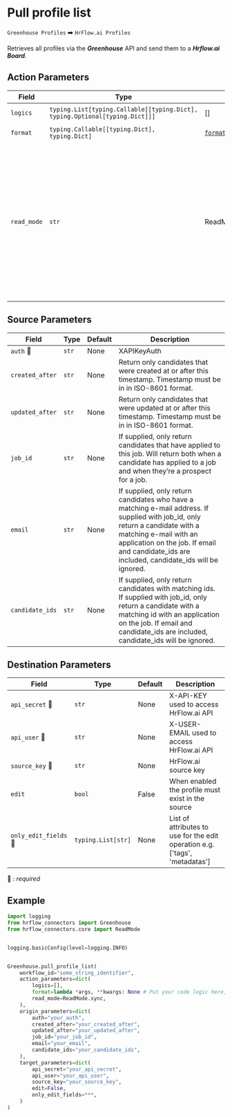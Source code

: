
# Pull profile list
`Greenhouse Profiles` :arrow_right: `HrFlow.ai Profiles`

Retrieves all profiles via the ***Greenhouse*** API and send them to a ***Hrflow.ai Board***.



## Action Parameters

| Field | Type | Default | Description |
| ----- | ---- | ------- | ----------- |
| `logics`  | `typing.List[typing.Callable[[typing.Dict], typing.Optional[typing.Dict]]]` | [] | List of logic functions |
| `format`  | `typing.Callable[[typing.Dict], typing.Dict]` | [`format_to_hrflow_profile`](../connector.py#L168) | Formatting function |
| `read_mode`  | `str` | ReadMode.sync | If 'incremental' then `read_from` of the last run is given to Origin Warehouse during read. **The actual behavior depends on implementation of read**. In 'sync' mode `read_from` is neither fetched nor given to Origin Warehouse during read. |

## Source Parameters

| Field | Type | Default | Description |
| ----- | ---- | ------- | ----------- |
| `auth` :red_circle: | `str` | None | XAPIKeyAuth |
| `created_after`  | `str` | None | Return only candidates that were created at or after this timestamp. Timestamp must be in in ISO-8601 format. |
| `updated_after`  | `str` | None | Return only candidates that were updated at or after this timestamp. Timestamp must be in in ISO-8601 format. |
| `job_id`  | `str` | None | If supplied, only return candidates that have applied to this job. Will return both when a candidate has applied to a job and when they’re a prospect for a job. |
| `email`  | `str` | None | If supplied, only return candidates who have a matching e-mail address. If supplied with job_id, only return a candidate with a matching e-mail with an application on the job. If email and candidate_ids are included, candidate_ids will be ignored. |
| `candidate_ids`  | `str` | None | If supplied, only return candidates with matching ids. If supplied with job_id, only return a candidate with a matching id with an application on the job. If email and candidate_ids are included, candidate_ids will be ignored. |

## Destination Parameters

| Field | Type | Default | Description |
| ----- | ---- | ------- | ----------- |
| `api_secret` :red_circle: | `str` | None | X-API-KEY used to access HrFlow.ai API |
| `api_user` :red_circle: | `str` | None | X-USER-EMAIL used to access HrFlow.ai API |
| `source_key` :red_circle: | `str` | None | HrFlow.ai source key |
| `edit`  | `bool` | False | When enabled the profile must exist in the source |
| `only_edit_fields` :red_circle: | `typing.List[str]` | None | List of attributes to use for the edit operation e.g. ['tags', 'metadatas'] |

:red_circle: : *required*

## Example

```python
import logging
from hrflow_connectors import Greenhouse
from hrflow_connectors.core import ReadMode


logging.basicConfig(level=logging.INFO)


Greenhouse.pull_profile_list(
    workflow_id="some_string_identifier",
    action_parameters=dict(
        logics=[],
        format=lambda *args, **kwargs: None # Put your code logic here,
        read_mode=ReadMode.sync,
    ),
    origin_parameters=dict(
        auth="your_auth",
        created_after="your_created_after",
        updated_after="your_updated_after",
        job_id="your_job_id",
        email="your_email",
        candidate_ids="your_candidate_ids",
    ),
    target_parameters=dict(
        api_secret="your_api_secret",
        api_user="your_api_user",
        source_key="your_source_key",
        edit=False,
        only_edit_fields=***,
    )
)
```